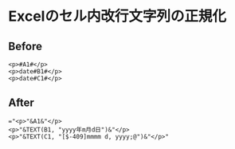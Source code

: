 # Excelのセル内改行文字列の正規化

## Before
```
<p>#A1#</p>
<p>date#B1#</p>
<p>date#C1#</p>
```

## After

```
="<p>"&A1&"</p>
<p>"&TEXT(B1, "yyyy年m月d日")&"</p>
<p>"&TEXT(C1, "[$-409]mmmm d, yyyy;@")&"</p>"
```